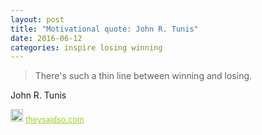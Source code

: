 ```yaml
---
layout: post
title: "Motivational quote: John R. Tunis"
date: 2016-06-12
categories: inspire losing winning
---
```

> There's such a thin line between winning and losing.

John R. Tunis

<span style="z-index:50;font-size:0.9em;"><img src="https://theysaidso.com/branding/theysaidso.png" height="20" width="20" alt="theysaidso.com"/><a href="https://theysaidso.com" title="Powered by quotes from theysaidso.com" style="color: #9fcc25; margin-left: 4px; vertical-align: middle;">theysaidso.com</a></span>
